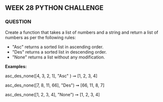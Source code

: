 ## WEEK 28 PYTHON CHALLENGE

### QUESTION

Create a function that takes a list of numbers and a string and return a list of numbers as per the following rules:

-    "Asc" returns a sorted list in ascending order.
-    "Des" returns a sorted list in descending order.
-    "None" returns a list without any modification.

**Examples:**

asc_des_none([4, 3, 2, 1], "Asc" ) ➞ [1, 2, 3, 4]

asc_des_none([7, 8, 11, 66], "Des") ➞ [66, 11, 8, 7]

asc_des_none([1, 2, 3, 4], "None") ➞ [1, 2, 3, 4]
